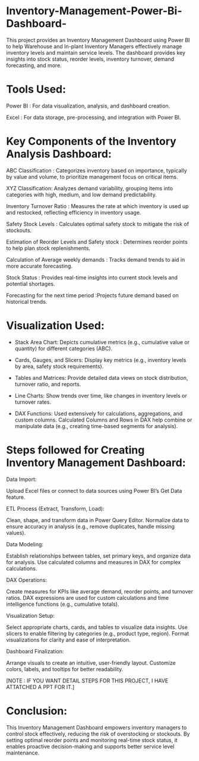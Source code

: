 # Inventory-Management-Power-Bi-Dashboard-

This project provides an Inventory Management Dashboard using Power BI to help Warehouse and In-plant Inventory Managers effectively manage inventory levels and maintain service levels. The dashboard provides key insights into stock status, reorder levels, inventory turnover, demand forecasting, and more.


# Tools Used:
Power BI : For data visualization, analysis, and dashboard creation.

Excel : For data storage, pre-processing, and integration with Power BI.

# Key Components of the Inventory Analysis Dashboard:
ABC Classification : Categorizes inventory based on importance, typically by value and volume, to prioritize management focus on critical items.

XYZ Classification: Analyzes demand variability, grouping items into categories with high, medium, and low demand predictability.

Inventory Turnover Ratio : Measures the rate at which inventory is used up and restocked, reflecting efficiency in inventory usage.

Safety Stock Levels :  Calculates optimal safety stock to mitigate the risk of stockouts.

Estimation of Reorder Levels and Safety stock : Determines reorder points to help plan stock replenishments.

Calculation of Average weekly demands : Tracks demand trends to aid in more accurate forecasting.

Stock Status : Provides real-time insights into current stock levels and potential shortages.

Forecasting for the next time period :Projects future demand based on historical trends.

# Visualization Used:

- Stack Area Chart: Depicts cumulative metrics (e.g., cumulative value or quantity) for different categories (ABC).

- Cards, Gauges, and Slicers: Display key metrics (e.g., inventory levels by area, safety stock requirements).

- Tables and Matrices: Provide detailed data views on stock distribution, turnover ratio, and reports.

- Line Charts: Show trends over time, like changes in inventory levels or turnover rates.

- DAX Functions: Used extensively for calculations, aggregations, and custom columns. Calculated Columns and Rows in DAX help combine or manipulate data (e.g., creating time-based segments for analysis).


# Steps followed for Creating Inventory Management Dashboard:

Data Import:

Upload Excel files or connect to data sources using Power BI’s Get Data feature.

ETL Process (Extract, Transform, Load):

Clean, shape, and transform data in Power Query Editor.
Normalize data to ensure accuracy in analysis (e.g., remove duplicates, handle missing values).

Data Modeling:

Establish relationships between tables, set primary keys, and organize data for analysis.
Use calculated columns and measures in DAX for complex calculations.

DAX Operations:

Create measures for KPIs like average demand, reorder points, and turnover ratios.
DAX expressions are used for custom calculations and time intelligence functions (e.g., cumulative totals).

Visualization Setup:

Select appropriate charts, cards, and tables to visualize data insights.
Use slicers to enable filtering by categories (e.g., product type, region).
Format visualizations for clarity and ease of interpretation.

Dashboard Finalization:

Arrange visuals to create an intuitive, user-friendly layout.
Customize colors, labels, and tooltips for better readability.

[NOTE : IF YOU WANT DETAIL STEPS FOR THIS PROJECT, I HAVE ATTATCHED A PPT FOR IT.]

# Conclusion:

This Inventory Management Dashboard empowers inventory managers to control stock effectively, reducing the risk of overstocking or stockouts. By setting optimal reorder points and monitoring real-time stock status, it enables proactive decision-making and supports better service level maintenance.

